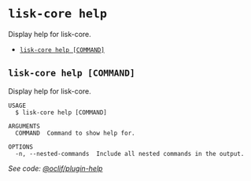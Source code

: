 `lisk-core help`
================

Display help for lisk-core.

* [`lisk-core help [COMMAND]`](#lisk-core-help-command)

## `lisk-core help [COMMAND]`

Display help for lisk-core.

```
USAGE
  $ lisk-core help [COMMAND]

ARGUMENTS
  COMMAND  Command to show help for.

OPTIONS
  -n, --nested-commands  Include all nested commands in the output.
```

_See code: [@oclif/plugin-help](https://github.com/oclif/plugin-help/blob/v5.1.19/src/commands/help.ts)_
